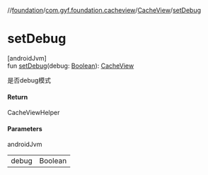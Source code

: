 //[foundation](../../../index.md)/[com.gyf.foundation.cacheview](../index.md)/[CacheView](index.md)/[setDebug](set-debug.md)

# setDebug

[androidJvm]\
fun [setDebug](set-debug.md)(debug: [Boolean](https://kotlinlang.org/api/core/kotlin-stdlib/kotlin/-boolean/index.html)): [CacheView](index.md)

是否debug模式

#### Return

CacheViewHelper

#### Parameters

androidJvm

| | |
|---|---|
| debug | Boolean |